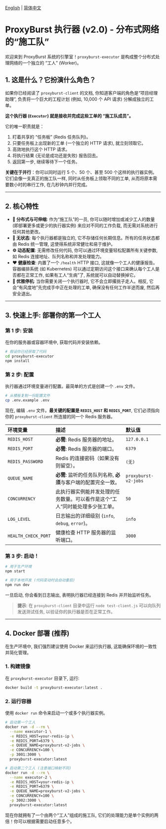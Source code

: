[English](README.md) | [简体中文](README.zh-CN.md)

# ProxyBurst 执行器 (v2.0) - 分布式网络的“施工队”

欢迎来到 ProxyBurst 系统的引擎室！`proxyburst-executor` 是构成整个分布式处理网络的一个独立的 “工人” (Worker)。

## 1. 这是什么？它扮演什么角色？

如果你已经阅读了 `proxyburst-client` 的文档, 你知道客户端的角色是“项目经理助理”, 负责将一个巨大的工程计划 (例如, 10,000 个 API 请求) 分解成独立的工单。

**这个执行器 (`Executor`) 就是接收并完成这些工单的 “施工队成员”。**

它的唯一职责就是：
1.  盯着共享的 “任务板” (Redis 任务队列)。
2.  只要任务板上出现新的工单 (一个独立的 HTTP 请求), 就立刻领取它。
3.  高效地执行这个 HTTP 请求。
4.  将执行结果 (无论是成功还是失败) 报告回去。
5.  返回第一步, 继续等待下一个任务。

**关键在于并行**：你可以同时运行 5 个、50 个、甚至 500 个这样的执行器实例。它们会像一支真正的施工队一样, 同时从任务板上领取不同的工单, 从而将原本需要数小时的串行工作, 在几秒钟内并行完成。

---

## 2. 核心特性

- **🚀 分布式与可伸缩**: 作为“施工队”的一员, 你可以随时增加或减少工人的数量 (即部署更多或更少的执行器实例) 来应对不同的工作负载, 而无需对系统进行任何其他更改。
- **🧩 无状态**: 每个执行器都是独立的, 它不存储任何长期信息。所有的任务状态都由 Redis 统一管理, 这使得系统非常健壮和易于维护。
- **⚙️ 动态配置**: 无需修改任何代码, 你可以通过环境变量轻松配置所有关键参数, 如 Redis 连接地址、队列名称和并发处理能力。
- **❤️ 健康检查**: 内置了一个 `/health` HTTP 接口, 这就像一个工人的健康报告。容器编排系统 (如 Kubernetes) 可以通过定期访问这个接口来确认每个工人是否都在正常工作, 如果有工人“生病”了, 系统就可以自动替换掉它。
- **🌙 优雅停机**: 当你需要关闭一个执行器时, 它不会立即撂挑子走人。相反, 它会“有风度地”先完成手中正在处理的工单, 确保没有任何工作半途而废, 然后再安全退出。

---

## 3. 快速上手: 部署你的第一个工人

### 第 1 步: 安装
在你的服务器或容器环境中, 获取代码并安装依赖。
```bash
# 假设你已经获取了代码
cd proxyburst-executor
npm install
```

### 第 2 步: 配置
执行器通过环境变量进行配置。最简单的方式是创建一个 `.env` 文件。
```bash
# 从模板复制一份配置文件
cp .env.example .env
```
现在, 编辑 `.env` 文件。**最关键的配置是 `REDIS_HOST` 和 `REDIS_PORT`**, 它们必须指向你的 `proxyburst-client` 所连接的同一个 Redis 服务器。

| 环境变量            | 描述                                                                         | 默认值               |
| :------------------ | :--------------------------------------------------------------------------- | :------------------- |
| `REDIS_HOST`        | **必需**: Redis 服务器的地址。                                               | `127.0.0.1`          |
| `REDIS_PORT`        | **必需**: Redis 服务器的端口。                                               | `6379`               |
| `REDIS_PASSWORD`    | Redis 的连接密码（如果没有则留空）。                                         | `(无)`               |
| `QUEUE_NAME`        | **必需**: 监听的任务队列名称, **必须**与客户端的配置完全一致。               | `proxyburst-v2-jobs` |
| `CONCURRENCY`       | 此执行器实例能并发处理的任务数量。可以看作是这个“工人”同时能处理多少张工单。 | `50`                 |
| `LOG_LEVEL`         | 日志输出的详细级别 (`info`, `debug`, `error`)。                              | `info`               |
| `HEALTH_CHECK_PORT` | 健康检查 HTTP 服务器的监听端口。                                             | `3000`               |

### 第 3 步: 启动！
```bash
# 用于生产环境
npm start

# 用于本地开发 (代码变动时会自动重启)
npm run dev
```
一旦启动, 你会看到日志输出, 表明执行器已经连接到 Redis 并开始监听任务。

> **提示**: 在 `proxyburst-client` 目录中运行 `node test-client.js` 可以向队列发送测试任务, 以验证你的执行器是否在正常工作。

---

## 4. Docker 部署 (推荐)

在生产环境中, 我们强烈建议使用 Docker 来运行执行器, 这能确保环境的一致性并简化管理。

### 1. 构建镜像
在 `proxyburst-executor` 目录下, 运行:
```bash
docker build -t proxyburst-executor:latest .
```

### 2. 运行容器
使用 `docker run` 命令来启动一个或多个执行器实例。
```bash
# 启动第一个工人
docker run -d --rm \
  --name executor-1 \
  -e REDIS_HOST=your-redis-ip \
  -e REDIS_PORT=6379 \
  -e QUEUE_NAME=proxyburst-v2-jobs \
  -e CONCURRENCY=100 \
  -p 3001:3000 \
  proxyburst-executor:latest

# 启动第二个工人 (注意端口映射不同)
docker run -d --rm \
  --name executor-2 \
  -e REDIS_HOST=your-redis-ip \
  -e REDIS_PORT=6379 \
  -e QUEUE_NAME=proxyburst-v2-jobs \
  -e CONCURRENCY=100 \
  -p 3002:3000 \
  proxyburst-executor:latest
```
现在你就拥有了一个由两个“工人”组成的施工队, 它们的处理能力是单个实例的两倍！你可以根据需要启动任意多个。